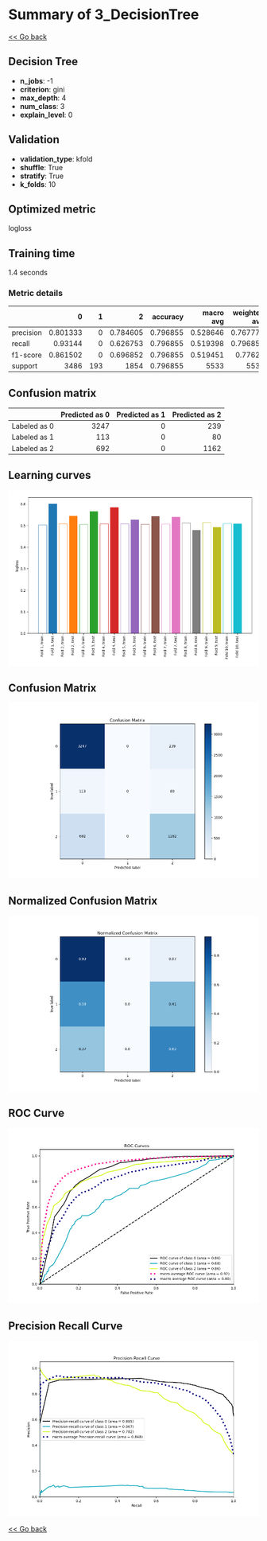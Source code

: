 # Summary of 3_DecisionTree

[<< Go back](../README.md)


## Decision Tree
- **n_jobs**: -1
- **criterion**: gini
- **max_depth**: 4
- **num_class**: 3
- **explain_level**: 0

## Validation
 - **validation_type**: kfold
 - **shuffle**: True
 - **stratify**: True
 - **k_folds**: 10

## Optimized metric
logloss

## Training time

1.4 seconds

### Metric details
|           |           0 |   1 |           2 |   accuracy |   macro avg |   weighted avg |   logloss |
|:----------|------------:|----:|------------:|-----------:|------------:|---------------:|----------:|
| precision |    0.801333 |   0 |    0.784605 |   0.796855 |    0.528646 |       0.767776 |  0.538758 |
| recall    |    0.93144  |   0 |    0.626753 |   0.796855 |    0.519398 |       0.796855 |  0.538758 |
| f1-score  |    0.861502 |   0 |    0.696852 |   0.796855 |    0.519451 |       0.77628  |  0.538758 |
| support   | 3486        | 193 | 1854        |   0.796855 | 5533        |    5533        |  0.538758 |


## Confusion matrix
|              |   Predicted as 0 |   Predicted as 1 |   Predicted as 2 |
|:-------------|-----------------:|-----------------:|-----------------:|
| Labeled as 0 |             3247 |                0 |              239 |
| Labeled as 1 |              113 |                0 |               80 |
| Labeled as 2 |              692 |                0 |             1162 |

## Learning curves
![Learning curves](learning_curves.png)
## Confusion Matrix

![Confusion Matrix](confusion_matrix.png)


## Normalized Confusion Matrix

![Normalized Confusion Matrix](confusion_matrix_normalized.png)


## ROC Curve

![ROC Curve](roc_curve.png)


## Precision Recall Curve

![Precision Recall Curve](precision_recall_curve.png)



[<< Go back](../README.md)
